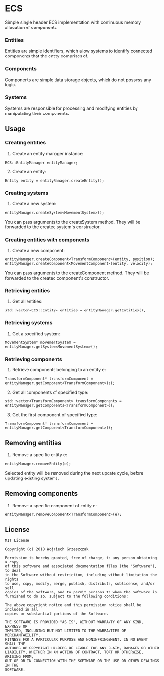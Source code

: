 # ECS
Simple single header ECS implementation with continuous memory allocation of components.

### Entities
Entities are simple identifiers, which allow systems to identify connected components that the entity comprises of.

### Components
Components are simple data storage objects, which do not possess any logic.

### Systems
Systems are responsible for processing and modifying entities by manipulating their components.

## Usage
### Creating entities
1. Create an entity manager instance:
```
ECS::EntityManager entityManager;
```
2. Create an entity:
```
Entity entity = entityManager.createEntity();
```

### Creating systems
1. Create a new system:
```
entityManager.createSystem<MovementSystem>();
```

You can pass arguments to the createSystem method. They will be forwarded to the created system's constructor.

### Creating entities with components
1. Create a new component:
```
entityManager.createComponent<TransformComponent>(entity, position);
entityManager.createComponent<MovementComponent>(entity, velocity);
```

You can pass arguments to the createComponent method. They will be forwarded to the created component's constructor.

### Retrieving entities
1. Get all entities:
```
std::vector<ECS::Entity> entities = entityManager.getEntities();
```

### Retrieving systems
1. Get a specified system:
```
MovementSystem* movementSystem = entityManager.getSystem<MovementSystem>();
```

### Retrieving components
1. Retrieve components belonging to an entity e:
```
TransformComponent* transformComponent = entityManager.getComponent<TransformComponent>(e);
```
2. Get all components of specified type:
```
std::vector<TransformComponent> transformComponents = entityManager.getComponents<TransformComponent>();
```
3. Get the first component of specified type:
```
TransformComponent* transformComponent = entityManager.getComponent<TransformComponent>();
```

## Removing entities
1. Remove a specific entity e:
```
entityManager.removeEntity(e);
```
Selected entity will be removed during the next update cycle, before updating existing systems.

## Removing components
1. Remove a specific component of entity e:
```
entityManager.removeComponent<TransformComponent>(e);
```

## License
```
MIT License

Copyright (c) 2018 Wojciech Grzeszczak

Permission is hereby granted, free of charge, to any person obtaining a copy
of this software and associated documentation files (the "Software"), to deal
in the Software without restriction, including without limitation the rights
to use, copy, modify, merge, publish, distribute, sublicense, and/or sell
copies of the Software, and to permit persons to whom the Software is
furnished to do so, subject to the following conditions:

The above copyright notice and this permission notice shall be included in all
copies or substantial portions of the Software.

THE SOFTWARE IS PROVIDED "AS IS", WITHOUT WARRANTY OF ANY KIND, EXPRESS OR
IMPLIED, INCLUDING BUT NOT LIMITED TO THE WARRANTIES OF MERCHANTABILITY,
FITNESS FOR A PARTICULAR PURPOSE AND NONINFRINGEMENT. IN NO EVENT SHALL THE
AUTHORS OR COPYRIGHT HOLDERS BE LIABLE FOR ANY CLAIM, DAMAGES OR OTHER
LIABILITY, WHETHER IN AN ACTION OF CONTRACT, TORT OR OTHERWISE, ARISING FROM,
OUT OF OR IN CONNECTION WITH THE SOFTWARE OR THE USE OR OTHER DEALINGS IN THE
SOFTWARE.
```
